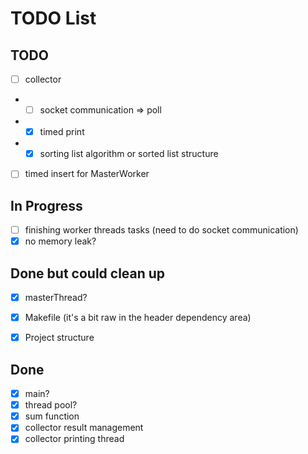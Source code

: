 # TODO List

## TODO

 - [ ] collector
 - - [ ] socket communication => poll
 - - [x] timed print
 - - [x] sorting list algorithm or sorted list structure
 - [ ] timed insert for MasterWorker

## In Progress
 - [ ] finishing worker threads tasks (need to do socket communication)
 - [x] no memory leak?

## Done but could clean up
 - [x] masterThread?
 - [x] Makefile (it's a bit raw in the header dependency area)
 - [x] Project structure


## Done
 - [x] main?
 - [x] thread pool?
 - [x] sum function
 - [x] collector result management
 - [x] collector printing thread